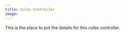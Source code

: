```yaml
---
title: Culex Controller
image:
---
```

This is the place to put the details for this culex controller.

